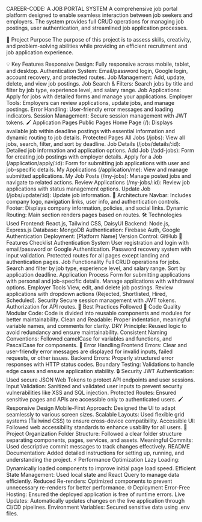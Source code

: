 CAREER-CODE: A JOB PORTAL SYSTEM
A comprehensive job portal platform designed to enable seamless interaction between job seekers and employers. The system provides full CRUD operations for managing job postings, user authentication, and streamlined job application processes.

🌟 Project Purpose
The purpose of this project is to assess skills, creativity, and problem-solving abilities while providing an efficient recruitment and job application experience.

💡 Key Features
Responsive Design: Fully responsive across mobile, tablet, and desktop.
Authentication System: Email/password login, Google login, account recovery, and protected routes.
Job Management: Add, update, delete, and view job postings.
Job Search & Filters: Search jobs by title and filter by job type, experience level, and salary range.
Job Applications: Apply for jobs with detailed forms and manage your applications.
Employer Tools: Employers can review applications, update jobs, and manage postings.
Error Handling: User-friendly error messages and loading indicators.
Session Management: Secure session management with JWT tokens.
🖌️ Application Pages
Public Pages
Home Page (/): Displays available job within deadline postings with essential information and dynamic routing to job details.
Protected Pages
All Jobs (/jobs): View all jobs, search, filter, and sort by deadline.
Job Details (/jobs/details/:id): Detailed job information and application options.
Add Job (/add-jobs): Form for creating job postings with employer details.
Apply for a Job (/application/apply/:id): Form for submitting job applications with user and job-specific details.
My Applications (/application/me): View and manage submitted applications.
My Job Posts (/my-jobs): Manage posted jobs and navigate to related actions.
Review Applications (/my-jobs/:id): Review job applications with status management options.
Update Job (/jobs/update/:id): Update job information.
📂 Architecture
Navbar: Includes company logo, navigation links, user info, and authentication controls.
Footer: Displays company information, policies, and social links.
Dynamic Routing: Main section renders pages based on routes.
🛠️ Technologies Used
Frontend: React.js, Tailwind CSS, DaisyUI
Backend: Node.js, Express.js
Database: MongoDB
Authentication: Firebase Auth, Google Authentication
Deployment: [Platform Name]
Version Control: GitHub
🚀 Features Checklist
Authentication System
User registration and login with email/password or Google Authentication.
Password recovery system with input validation.
Protected routes for all pages except landing and authentication pages.
Job Functionality
Full CRUD operations for jobs.
Search and filter by job type, experience level, and salary range.
Sort by application deadline.
Application Process
Form for submitting applications with personal and job-specific details.
Manage applications with withdrawal options.
Employer Tools
View, edit, and delete job postings.
Review applications with dropdown actions (Rejected, Shortlisted, Hired, Scheduled).
Security
Secure session management with JWT tokens.
Authorization for API routes.
📜 Best Practices Followed
🧹 Code Quality
Modular Code: Code is divided into reusable components and modules for better maintainability.
Clean and Readable: Proper indentation, meaningful variable names, and comments for clarity.
DRY Principle: Reused logic to avoid redundancy and ensure maintainability.
Consistent Naming Conventions: Followed camelCase for variables and functions, and PascalCase for components.
🚦 Error Handling
Frontend Errors: Clear and user-friendly error messages are displayed for invalid inputs, failed requests, or other issues.
Backend Errors: Properly structured error responses with HTTP status codes.
Boundary Testing: Validations to handle edge cases and ensure application stability.
🔒 Security
JWT Authentication: Used secure JSON Web Tokens to protect API endpoints and user sessions.
Input Validation: Sanitized and validated user inputs to prevent security vulnerabilities like XSS and SQL injection.
Protected Routes: Ensured sensitive pages and APIs are accessible only to authenticated users.
🖌️ Responsive Design
Mobile-First Approach: Designed the UI to adapt seamlessly to various screen sizes.
Scalable Layouts: Used flexible grid systems (Tailwind CSS) to ensure cross-device compatibility.
Accessible UI: Followed web accessibility standards to enhance usability for all users.
📂 Project Organization
Folder Structure: Followed a clear folder structure separating components, pages, services, and assets.
Meaningful Commits: Used descriptive commit messages to track changes effectively.
README Documentation: Added detailed instructions for setting up, running, and understanding the project.
⚡ Performance Optimization
Lazy Loading: Dynamically loaded components to improve initial page load speed.
Efficient State Management: Used local state and React Query to manage data efficiently.
Reduced Re-renders: Optimized components to prevent unnecessary re-renders for better performance.
🌐 Deployment
Error-Free Hosting: Ensured the deployed application is free of runtime errors.
Live Updates: Automatically updates changes on the live application through CI/CD pipelines.
Environment Variables: Secured sensitive data using .env files.